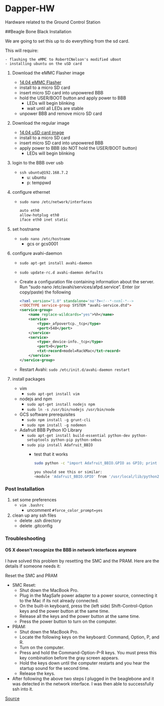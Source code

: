 Dapper-HW
=========

Hardware related to the Ground Control Station


##Beagle Bone Black Installation

We are going to set this up to do everything from the sd card.

This will require:

    - flashing the eMMC to RobertCNelson's modified uBoot
    - installing ubuntu on the uSD card

1. Download the eMMC Flasher image
    - [14.04 eMMC Flasher](http://rcn-ee.net/deb/flasher/trusty/BBB-eMMC-flasher-ubuntu-14.04-2014-04-18-2gb.img.xz)
    - install to a micro SD card
    - insert micro SD card into unpowered BBB
    - hold the USER/BOOT button and apply power to BBB
        - LEDs will begin blinking
        - wait until all LEDs are stable
    - unpower BBB and remove micro SD card

2. Download the regular image
    - [14.04 uSD card image](http://rcn-ee.net/deb/microsd/trusty/bone-ubuntu-14.04-2014-04-18-2gb.img.xz)
    - install to a micro SD card
    - insert micro SD card into unpowered BBB
    - apply power to BBB (do NOT hold the USER/BOOT button)
        - LEDs will begin blinking

3. login to the BBB over usb
    - ```ssh ubuntu@192.168.7.2```
        - u: ubuntu
        - p: temppwd

4. configure ethernet
    - ```sudo nano /etc/network/interfaces```

        ```bash
        auto eth0
        allow-hotplug eth0
        iface eth0 inet static
        ```

5. set hostname
    - ```sudo nano /etc/hostname```
        - gcs or gcs0001

6. configure avahi-daemon
    - ```sudo apt-get install avahi-daemon```
    - ```sudo update-rc.d avahi-daemon defaults```
    - Create a configuration file containing information about the server. Run “sudo nano /etc/avahi/services/afpd.service”. Enter (or copy/paste) the following

        ```xml
        <?xml version="1.0" standalone='no'?><!--*-nxml-*-->
        <!DOCTYPE service-group SYSTEM "avahi-service.dtd">
        <service-group>
            <name replace-wildcards="yes">%h</name>
            <service>
                <type>_afpovertcp._tcp</type>
                <port>548</port>
            </service>
            <service>
                <type>_device-info._tcp</type>
                <port>0</port>
                <txt-record>model=RackMac</txt-record>
            </service>
        </service-group>
        ```
    - Restart Avahi: ```sudo /etc/init.d/avahi-daemon restart```

7. install packages
    - vim
        - ```sudo apt-get install vim```
    - nodejs and npm
        - ```sudo apt-get install nodejs npm```
        - ```sudo ln -s /usr/bin/nodejs /usr/bin/node```
    - GCS software prerequisites
        - ```sudo npm install -g grunt-cli```
        - ```sudo npm install -g nodemon```
    - Adafruit BBB Python IO Library
        - ```sudo apt-get install build-essential python-dev python-setuptools python-pip python-smbus```
        - ```sudo pip install Adafruit_BBIO```
            - test that it works

                ```bash
                sudo python -c "import Adafruit_BBIO.GPIO as GPIO; print GPIO"

                you should see this or similar:
                <module 'Adafruit_BBIO.GPIO' from '/usr/local/lib/python2.7/dist-packages/Adafruit_BBIO/GPIO.so'>
                ```


### Post Installation

1. set some preferences
    - ```vim .bashrc```
        - uncomment ```#force_color_prompt=yes```
2. clean up any ssh files
    - delete .ssh directory
    - delete .gitconfig


### Troubleshooting

#### OS X doesn't recognize the BBB in network interfaces anymore
I have solved this problem by resetting the SMC and the PRAM. Here are the details if someone needs it:

Reset the SMC and PRAM
- SMC Reset:
    - Shut down the MacBook Pro.
    - Plug in the MagSafe power adapter to a power source, connecting it to the Mac if its not already connected.
    - On the built-in keyboard, press the (left side) Shift-Control-Option keys and the power button at the same time.
    - Release all the keys and the power button at the same time.
    - Press the power button to turn on the computer.
- PRAM:
    - Shut down the MacBook Pro.
    - Locate the following keys on the keyboard: Command, Option, P, and R.
    - Turn on the computer.
    - Press and hold the Command-Option-P-R keys. You must press this key combination before the gray screen appears.
    - Hold the keys down until the computer restarts and you hear the startup sound for the second time.
    - Release the keys.
- After following the above two steps I plugged in the beaglebone and it was detected in the network interface. I was then able to successfully ssh into it.

[Source](http://stackoverflow.com/questions/23318071/beagle-bone-black-not-detected-in-network-interface-on-mac)

